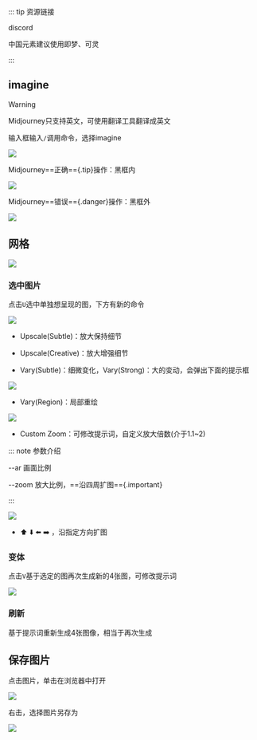 ::: tip 资源链接

discord

中国元素建议使用即梦、可灵

:::

## imagine

> [!warning]
>
> Midjourney只支持英文，可使用翻译工具翻译成英文

输入框输入`/`调用命令，选择imagine

![](https://file.iglooblog.top/ai/%E6%88%AA%E5%B1%8F2025-07-13%2010.03.56.png)

Midjourney==正确=={.tip}操作：黑框内

![](https://file.iglooblog.top/ai/%E6%88%AA%E5%B1%8F2025-07-13%2010.06.09.png)

Midjourney==错误=={.danger}操作：黑框外

![](https://file.iglooblog.top/ai/%E6%88%AA%E5%B1%8F2025-07-13%2010.08.43.png)

## 网格

![](https://file.iglooblog.top/ai/%E6%88%AA%E5%B1%8F2025-07-13%2010.09.55.png)

### 选中图片

点击`U`选中单独想呈现的图，下方有新的命令

![](https://file.iglooblog.top/ai/%E6%88%AA%E5%B1%8F2025-07-13%2010.16.09.png)

- Upscale(Subtle)：放大保持细节
- Upscale(Creative)：放大增强细节

- Vary(Subtle)：细微变化，Vary(Strong)：大的变动，会弹出下面的提示框

![](https://file.iglooblog.top/ai/%E6%88%AA%E5%B1%8F2025-07-13%2010.21.15.png)

- Vary(Region)：局部重绘

![](https://file.iglooblog.top/ai/%E6%88%AA%E5%B1%8F2025-07-13%2010.34.19.png)

- Custom Zoom：可修改提示词，自定义放大倍数(介于1.1~2)

::: note 参数介绍

--ar 画面比例

--zoom 放大比例，==沿四周扩图=={.important}

:::

![](https://file.iglooblog.top/ai/%E6%88%AA%E5%B1%8F2025-07-13%2010.35.43.png)

- ⬆️ ⬇️ ⬅️ ➡️ ，沿指定方向扩图

### 变体

点击`V`基于选定的图再次生成新的4张图，可修改提示词

![](https://file.iglooblog.top/ai/%E6%88%AA%E5%B1%8F2025-07-13%2010.21.15.png)

### 刷新

基于提示词重新生成4张图像，相当于再次生成

## 保存图片

点击图片，单击在浏览器中打开

![](https://file.iglooblog.top/ai/%E6%88%AA%E5%B1%8F2025-07-13%2010.46.27.png)

右击，选择图片另存为

![](https://file.iglooblog.top/ai/%E6%88%AA%E5%B1%8F2025-07-13%2010.48.05.png)

